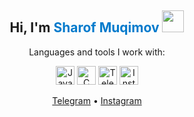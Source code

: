 <!-- GitHub README uchun: Ishlaydigan variant -->
<h2 align="center">
  Hi, I'm <span style="color: #007acc;">Sharof Muqimov</span>
  <img src="https://media4.giphy.com/media/gM5qFksULw54NMWyry/giphy.gif" width="35px">
</h2>

<p align="center">Languages and tools I work with:</p>

<p align="center">
  <img src="https://cdn.icon-icons.com/icons2/2415/PNG/512/java_original_logo_icon_146458.png" width="30px" alt="Java" title="Java"/>
  <img src="https://cdn.icon-icons.com/icons2/2108/PNG/512/c_icon_130577.png" width="30px" alt="C" title="C"/>
  <img src="https://cdn.icon-icons.com/icons2/2428/PNG/512/telegram_logo_icon_147228.png" width="30px" alt="Telegram" title="Telegram"/>
  <img src="https://upload.wikimedia.org/wikipedia/commons/e/e7/Instagram_logo_2016.svg" width="30px" alt="Instagram" title="Instagram"/>
</p>

<p align="center">
  <a href="https://t.me/Muq1mov_oo4" target="_blank">Telegram</a> •
  <a href="https://instagram.com/warofjaan" target="_blank">Instagram</a>
</p>
